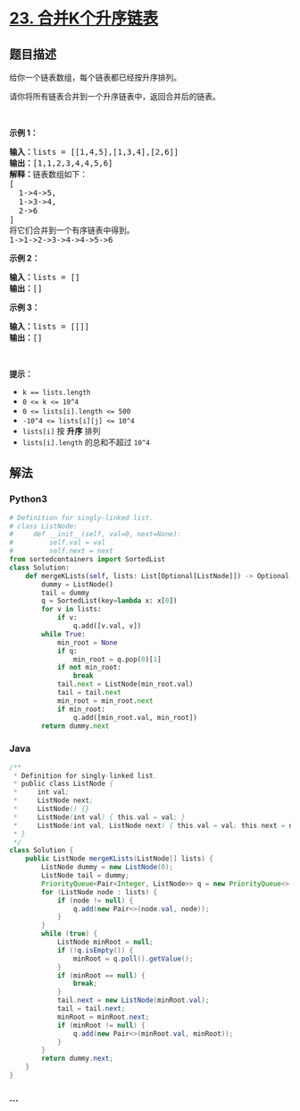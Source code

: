 # [23. 合并K个升序链表](https://leetcode-cn.com/problems/merge-k-sorted-lists)



## 题目描述

<!-- 这里写题目描述 -->

<p>给你一个链表数组，每个链表都已经按升序排列。</p>

<p>请你将所有链表合并到一个升序链表中，返回合并后的链表。</p>

<p>&nbsp;</p>

<p><strong>示例 1：</strong></p>

<pre><strong>输入：</strong>lists = [[1,4,5],[1,3,4],[2,6]]
<strong>输出：</strong>[1,1,2,3,4,4,5,6]
<strong>解释：</strong>链表数组如下：
[
  1-&gt;4-&gt;5,
  1-&gt;3-&gt;4,
  2-&gt;6
]
将它们合并到一个有序链表中得到。
1-&gt;1-&gt;2-&gt;3-&gt;4-&gt;4-&gt;5-&gt;6
</pre>

<p><strong>示例 2：</strong></p>

<pre><strong>输入：</strong>lists = []
<strong>输出：</strong>[]
</pre>

<p><strong>示例 3：</strong></p>

<pre><strong>输入：</strong>lists = [[]]
<strong>输出：</strong>[]
</pre>

<p>&nbsp;</p>

<p><strong>提示：</strong></p>

<ul>
	<li><code>k == lists.length</code></li>
	<li><code>0 &lt;= k &lt;= 10^4</code></li>
	<li><code>0 &lt;= lists[i].length &lt;= 500</code></li>
	<li><code>-10^4 &lt;= lists[i][j] &lt;= 10^4</code></li>
	<li><code>lists[i]</code> 按 <strong>升序</strong> 排列</li>
	<li><code>lists[i].length</code> 的总和不超过 <code>10^4</code></li>
</ul>


## 解法

<!-- 这里可写通用的实现逻辑 -->

<!-- tabs:start -->

### **Python3**

<!-- 这里可写当前语言的特殊实现逻辑 -->

```python
# Definition for singly-linked list.
# class ListNode:
#     def __init__(self, val=0, next=None):
#         self.val = val
#         self.next = next
from sortedcontainers import SortedList
class Solution:
    def mergeKLists(self, lists: List[Optional[ListNode]]) -> Optional[ListNode]:
        dummy = ListNode()
        tail = dummy
        q = SortedList(key=lambda x: x[0])
        for v in lists:
            if v:
                q.add([v.val, v])
        while True:
            min_root = None
            if q:
                min_root = q.pop(0)[1]
            if not min_root:
                break
            tail.next = ListNode(min_root.val)
            tail = tail.next
            min_root = min_root.next
            if min_root:
                q.add([min_root.val, min_root])
        return dummy.next
```

### **Java**

<!-- 这里可写当前语言的特殊实现逻辑 -->

```java
/**
 * Definition for singly-linked list.
 * public class ListNode {
 *     int val;
 *     ListNode next;
 *     ListNode() {}
 *     ListNode(int val) { this.val = val; }
 *     ListNode(int val, ListNode next) { this.val = val; this.next = next; }
 * }
 */
class Solution {
    public ListNode mergeKLists(ListNode[] lists) {
        ListNode dummy = new ListNode(0);
        ListNode tail = dummy;
        PriorityQueue<Pair<Integer, ListNode>> q = new PriorityQueue<>((a, b) -> a.getKey() - b.getKey());
        for (ListNode node : lists) {
            if (node != null) {
                q.add(new Pair<>(node.val, node));
            }
        }
        while (true) {
            ListNode minRoot = null;
            if (!q.isEmpty()) {
                minRoot = q.poll().getValue();
            }
            if (minRoot == null) {
                break;
            }
            tail.next = new ListNode(minRoot.val);
            tail = tail.next;
            minRoot = minRoot.next;
            if (minRoot != null) {
                q.add(new Pair<>(minRoot.val, minRoot));
            }
        }
        return dummy.next;
    }
}
```

### **...**

```

```

<!-- tabs:end -->
